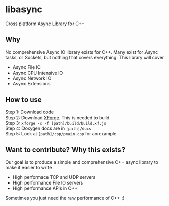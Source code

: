 # libasync
Cross platform Async Library for C++ 

## Why
No comprehensive Async IO library exists for C++. Many exist for Async tasks, or Sockets, but nothing that covers everything. This library will cover

* Async File IO
* Async CPU Intensive IO
* Async Network IO
* Async Extensions

## How to use
Step 1: Download code  
Step 2: Download [XForge](https://github.com/TekMonksGitHub/xforge). This is needed to build.  
Step 3: `xforge -c -f [path]/build/build.xf.js`  
Step 4: Doxygen docs are in `[path]/docs`  
Step 5: Look at `[path]/cpp/pmain.cpp` for an example  
    
## Want to contribute? Why this exists?
Our goal is to produce a simple and comprehensive C++ async library to make it easier to write

* High performace TCP and UDP servers
* High performance File IO servers
* High performance APIs in C++ 

Sometimes you just need the raw performance of C++ ;)

